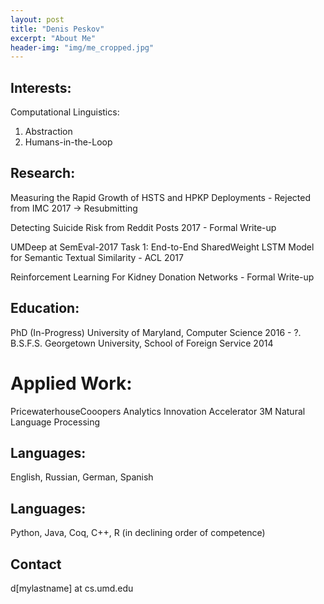 ```yaml
---
layout: post
title: "Denis Peskov"
excerpt: "About Me"
header-img: "img/me_cropped.jpg"
---
```


## Interests: 

Computational Linguistics: 
1. Abstraction 
2. Humans-in-the-Loop

## Research: 

Measuring the Rapid Growth of HSTS and HPKP Deployments - Rejected from IMC 2017 -> Resubmitting 

Detecting Suicide Risk from Reddit Posts 2017 - Formal Write-up 

UMDeep at SemEval-2017 Task 1: End-to-End SharedWeight LSTM Model for Semantic Textual Similarity - ACL 2017 

Reinforcement Learning For Kidney Donation Networks - Formal Write-up

## Education: 

PhD (In-Progress) University of Maryland, Computer Science 2016 - ?.
B.S.F.S. Georgetown University, School of Foreign Service 2014 

# Applied Work:

PricewaterhouseCooopers Analytics Innovation Accelerator
3M Natural Language Processing

## Languages: 

English, Russian, German, Spanish

## Languages: 

Python, Java, Coq, C++, R
(in declining order of competence)

## Contact
d[mylastname] at cs.umd.edu
